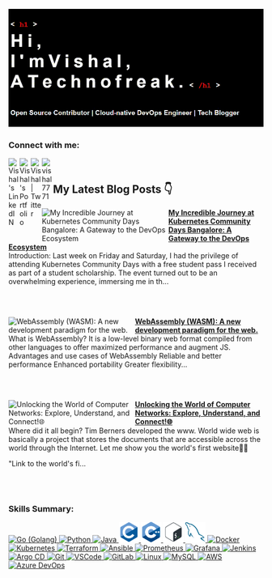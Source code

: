 ![Intro](https://github.com/VishalPraneeth/VishalPraneeth/blob/main/Gif%20GitHub%20profile.gif)



<h3 align="left">Connect with me:</h3>

<a href="https://www.linkedin.com/in/vishal-m-67920524b/">
  <img align="left" alt="Vishal's LinkedIN" width="22px" src="https://cdn.jsdelivr.net/npm/simple-icons@v3/icons/linkedin.svg" />
</a>
<a href="https://vishal-m.netlify.app/">
  <img align="left" alt="Vishal's Portfolio" width="22px" src="https://cdn.jsdelivr.net/npm/simple-icons@3.13.0/icons/googleearth.svg" />
</a>
<a href="https://twitter.com/VishalPraneeth">
  <img align="left" alt="Vishal | Twitter" width="22px" src="https://cdn.jsdelivr.net/npm/simple-icons@v3/icons/twitter.svg" />
</a>

<a href="https://vishal7771.hashnode.dev/" ><img align="left" src="https://cdn.jsdelivr.net/npm/simple-icons@3.13.0/icons/hashnode.svg" alt="vishal7771"  width="22px" /></a>

<br/>

## My Latest Blog Posts 👇
<!-- HASHNODE_BLOG:START -->
<p align="left">
<a href="https://vishal7771.hashnode.dev//my-incredible-journey-at-kubernetes-community-days-bangalore-a-gateway-to-the-devops-ecosystem" title="My Incredible Journey at Kubernetes Community Days Bangalore: A Gateway to the DevOps Ecosystem"><img src="https://cdn.hashnode.com/res/hashnode/image/upload/v1686054374567/b4796059-ec96-4b9b-8b8a-714ffc80ff1f.jpeg" alt="My Incredible Journey at Kubernetes Community Days Bangalore: A Gateway to the DevOps Ecosystem" width="250px" align="left" /></a>
<a href="https://vishal7771.hashnode.dev//my-incredible-journey-at-kubernetes-community-days-bangalore-a-gateway-to-the-devops-ecosystem" title="My Incredible Journey at Kubernetes Community Days Bangalore: A Gateway to the DevOps Ecosystem"><strong>My Incredible Journey at Kubernetes Community Days Bangalore: A Gateway to the DevOps Ecosystem</strong></a>
<br/> Introduction:
Last week on Friday and Saturday, I had the privilege of attending Kubernetes Community Days with a free student pass I received as part of a student scholarship. The event turned out to be an overwhelming experience, immersing me in th... </p> <br/> <br/>
<p align="left">
<a href="https://vishal7771.hashnode.dev//webassembly-wasm-a-new-development-paradigm-for-the-web" title="WebAssembly (WASM): A new development paradigm for the web."><img src="https://cdn.hashnode.com/res/hashnode/image/upload/v1685258483654/e794bc7c-a482-4d9b-bbe1-f991cc0f2892.png" alt="WebAssembly (WASM): A new development paradigm for the web." width="250px" align="left" /></a>
<a href="https://vishal7771.hashnode.dev//webassembly-wasm-a-new-development-paradigm-for-the-web" title="WebAssembly (WASM): A new development paradigm for the web."><strong>WebAssembly (WASM): A new development paradigm for the web.</strong></a>
<br/> What is WebAssembly?
It is a low-level binary web format compiled from other languages to offer maximized performance and augment JS.
Advantages and use cases of WebAssembly
Reliable and better performance
Enhanced portability
Greater flexibility... </p> <br/> <br/>
<p align="left">
<a href="https://vishal7771.hashnode.dev//unlocking-the-world-of-computer-networks-explore-understand-and-connect" title="Unlocking the World of Computer Networks: Explore, Understand, and Connect!🌐"><img src="https://cdn.hashnode.com/res/hashnode/image/upload/v1684943938137/43e8a174-7728-44c9-97f8-2f64313d761d.jpeg" alt="Unlocking the World of Computer Networks: Explore, Understand, and Connect!🌐" width="250px" align="left" /></a>
<a href="https://vishal7771.hashnode.dev//unlocking-the-world-of-computer-networks-explore-understand-and-connect" title="Unlocking the World of Computer Networks: Explore, Understand, and Connect!🌐"><strong>Unlocking the World of Computer Networks: Explore, Understand, and Connect!🌐</strong></a>
<br/> Where did it all begin?
Tim Berners developed the www. World wide web is basically a project that stores the documents that are accessible across the world through the Internet.
Let me show you the world's first website😶‍🌫️

"Link to the world's fi... </p> <br/> <br/>
<!-- HASHNODE_BLOG:END -->

<h3 align="left">Skills Summary:</h3>

<p align="left">
  <a href="https://golang.org/" target="_blank">
    <img src="https://www.vectorlogo.zone/logos/golang/golang-icon.svg" alt="Go (Golang)" width="40" height="40"/>
  </a>
  <a href="https://www.python.org" target="_blank">
    <img src="https://www.vectorlogo.zone/logos/python/python-icon.svg" alt="Python" width="40" height="40"/>
  </a>
  <a href="https://www.java.com/" target="_blank">
    <img src="https://www.vectorlogo.zone/logos/java/java-icon.svg" alt="Java" width="40" height="40"/>
  </a>
  <a href="https://en.cppreference.com/w/c" target="_blank">
    <img src="https://raw.githubusercontent.com/devicons/devicon/master/icons/c/c-original.svg" alt="C" width="40" height="40"/>
  </a>
  <a href="https://en.cppreference.com/w/cpp" target="_blank">
    <img src="https://raw.githubusercontent.com/devicons/devicon/master/icons/cplusplus/cplusplus-original.svg" alt="C++" width="40" height="40"/>
  </a>
  <a href="https://www.gnu.org/software/bash/" target="_blank">
    <img src="https://raw.githubusercontent.com/devicons/devicon/master/icons/bash/bash-original.svg" alt="Bash" width="40" height="40"/>
  </a>
  <a href="https://www.w3schools.com/sql/" target="_blank">
    <img src="https://raw.githubusercontent.com/devicons/devicon/master/icons/mysql/mysql-original.svg" alt="SQL" width="40" height="40"/>
  </a>
  <a href="https://www.docker.com/" target="_blank">
    <img src="https://www.vectorlogo.zone/logos/docker/docker-icon.svg" alt="Docker" width="40" height="40"/>
  </a>
  <a href="https://kubernetes.io/" target="_blank">
    <img src="https://www.vectorlogo.zone/logos/kubernetes/kubernetes-icon.svg" alt="Kubernetes" width="40" height="40"/>
  </a>
  <a href="https://www.terraform.io/" target="_blank">
    <img src="https://www.vectorlogo.zone/logos/terraformio/terraformio-icon.svg" alt="Terraform" width="40" height="40"/>
  </a>
  <a href="https://www.ansible.com/" target="_blank">
    <img src="https://www.vectorlogo.zone/logos/ansible/ansible-icon.svg" alt="Ansible" width="40" height="40"/>
  </a>
  <a href="https://prometheus.io/" target="_blank">
    <img src="https://www.vectorlogo.zone/logos/prometheusio/prometheusio-icon.svg" alt="Prometheus" width="40" height="40"/>
  </a>
  <a href="https://grafana.com/" target="_blank">
    <img src="https://www.vectorlogo.zone/logos/grafana/grafana-icon.svg" alt="Grafana" width="40" height="40"/>
  </a>
  <a href="https://jenkins.io/" target="_blank">
    <img src="https://www.vectorlogo.zone/logos/jenkins/jenkins-icon.svg" alt="Jenkins" width="40" height="40"/>
  </a>
  <a href="https://argoproj.github.io/argo-cd/" target="_blank">
    <img src="https://www.vectorlogo.zone/logos/argoproj/argoproj-icon.svg" alt="Argo CD" width="40" height="40"/>
  </a>
  <a href="https://git-scm.com/" target="_blank">
    <img src="https://www.vectorlogo.zone/logos/git-scm/git-scm-icon.svg" alt="Git" width="40" height="40"/>
  </a>
  <a href="https://code.visualstudio.com/" target="_blank">
    <img src="https://www.vectorlogo.zone/logos/visualstudio_code/visualstudio_code-icon.svg" alt="VSCode" width="40" height="40"/>
  </a>
  <a href="https://about.gitlab.com/" target="_blank">
    <img src="https://www.vectorlogo.zone/logos/gitlab/gitlab-icon.svg" alt="GitLab" width="40" height="40"/>
  </a>
  <a href="https://www.linux.org/" target="_blank">
    <img src="https://www.vectorlogo.zone/logos/linux/linux-icon.svg" alt="Linux" width="40" height="40"/>
  </a>
  <a href="https://www.mysql.com/" target="_blank">
    <img src="https://www.vectorlogo.zone/logos/mysql/mysql-icon.svg" alt="MySQL" width="40" height="40"/>
  </a>
  <a href="https://aws.amazon.com/" target="_blank">
    <img src="https://www.vectorlogo.zone/logos/amazon_aws/amazon_aws-icon.svg" alt="AWS" width="40" height="40"/>
  </a>
  <a href="https://azure.microsoft.com/" target="_blank">
    <img src="https://www.vectorlogo.zone/logos/microsoft_azure/microsoft_azure-icon.svg" alt="Azure DevOps" width="40" height="40"/>
  </a>
</p>




